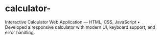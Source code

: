 # calculator-
Interactive Calculator Web Application — HTML, CSS, JavaScript • Developed a responsive calculator with modern UI, keyboard support, and error handling.

